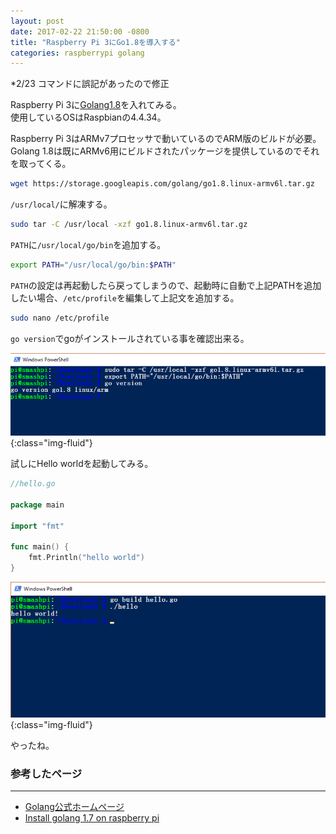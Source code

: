 ```yaml
---
layout: post
date: 2017-02-22 21:50:00 -0800
title: "Raspberry Pi 3にGo1.8を導入する"
categories: raspberrypi golang
---
```


*2/23 コマンドに誤記があったので修正

Raspberry Pi 3に[Golang1.8][golang]を入れてみる。<br>
使用しているOSはRaspbianの4.4.34。<br>

Raspberry Pi 3はARMv7プロセッサで動いているのでARM版のビルドが必要。<br>
Golang 1.8は既にARMv6用にビルドされたパッケージを提供しているのでそれを取ってくる。<br>

```bash
wget https://storage.googleapis.com/golang/go1.8.linux-armv6l.tar.gz
```

`/usr/local/`に解凍する。<br>

```bash
sudo tar -C /usr/local -xzf go1.8.linux-armv6l.tar.gz
```

`PATH`に`/usr/local/go/bin`を追加する。<br>

```bash
export PATH="/usr/local/go/bin:$PATH"
```

`PATH`の設定は再起動したら戻ってしまうので、起動時に自動で上記PATHを追加したい場合、`/etc/profile`を編集して上記文を追加する。<br>

```bash
sudo nano /etc/profile
```

`go version`でgoがインストールされている事を確認出来る。<br>


![ssh-smashpi](/images/blog-images/go-version.png){:class="img-fluid"}<br>

試しにHello worldを起動してみる。<br>

```go
//hello.go

package main

import "fmt"

func main() {
    fmt.Println("hello world")
}
```

![ssh-smashpi](/images/blog-images/go-helloworld.png){:class="img-fluid"}<br>

やったね。<br>

### 参考したページ

---

- [Golang公式ホームページ][golang]
- [Install golang 1.7 on raspberry pi][golang1.7]


[golang]: https://golang.org/
[golang1.7]: https://gist.github.com/konradko/a9468beb70f0fa47766f5ebf966f24e8